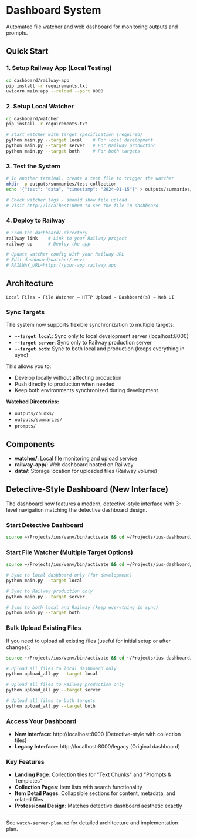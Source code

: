 # Dashboard System

Automated file watcher and web dashboard for monitoring outputs and prompts.

## Quick Start

### 1. Setup Railway App (Local Testing)
```bash
cd dashboard/railway-app
pip install -r requirements.txt
uvicorn main:app --reload --port 8000
```

### 2. Setup Local Watcher
```bash
cd dashboard/watcher
pip install -r requirements.txt

# Start watcher with target specification (required)
python main.py --target local    # For local development
python main.py --target server   # For Railway production
python main.py --target both     # For both targets
```

### 3. Test the System
```bash
# In another terminal, create a test file to trigger the watcher
mkdir -p outputs/summaries/test-collection
echo '{"test": "data", "timestamp": "2024-01-15"}' > outputs/summaries/test-collection/test.json

# Check watcher logs - should show file upload
# Visit http://localhost:8000 to see the file in dashboard
```

### 4. Deploy to Railway
```bash
# From the dashboard/ directory
railway link    # Link to your Railway project
railway up      # Deploy the app

# Update watcher config with your Railway URL
# Edit dashboard/watcher/.env:
# RAILWAY_URL=https://your-app.railway.app
```

## Architecture

```
Local Files → File Watcher → HTTP Upload → Dashboard(s) → Web UI
```

### Sync Targets
The system now supports flexible synchronization to multiple targets:
- **`--target local`**: Sync only to local development server (localhost:8000)
- **`--target server`**: Sync only to Railway production server
- **`--target both`**: Sync to both local and production (keeps everything in sync)

This allows you to:
- Develop locally without affecting production
- Push directly to production when needed
- Keep both environments synchronized during development

**Watched Directories:**
- `outputs/chunks/`
- `outputs/summaries/`
- `prompts/`

## Components

- **watcher/**: Local file monitoring and upload service
- **railway-app/**: Web dashboard hosted on Railway
- **data/**: Storage location for uploaded files (Railway volume)

## Detective-Style Dashboard (New Interface)

The dashboard now features a modern, detective-style interface with 3-level navigation matching the detective dashboard design.

### Start Detective Dashboard
```bash
source ~/Projects/ius/venv/bin/activate && cd ~/Projects/ius-dashboard/railway-app && uvicorn main:app --reload --port 8000
```

### Start File Watcher (Multiple Target Options)
```bash
source ~/Projects/ius/venv/bin/activate && cd ~/Projects/ius-dashboard/watcher

# Sync to local dashboard only (for development)
python main.py --target local

# Sync to Railway production only
python main.py --target server

# Sync to both local and Railway (keep everything in sync)
python main.py --target both
```

### Bulk Upload Existing Files
If you need to upload all existing files (useful for initial setup or after changes):
```bash
source ~/Projects/ius/venv/bin/activate && cd ~/Projects/ius-dashboard/watcher

# Upload all files to local dashboard only
python upload_all.py --target local

# Upload all files to Railway production only  
python upload_all.py --target server

# Upload all files to both targets
python upload_all.py --target both
```

### Access Your Dashboard
- **New Interface**: http://localhost:8000 (Detective-style with collection tiles)
- **Legacy Interface**: http://localhost:8000/legacy (Original dashboard)

### Key Features
- **Landing Page**: Collection tiles for "Text Chunks" and "Prompts & Templates"
- **Collection Pages**: Item lists with search functionality  
- **Item Detail Pages**: Collapsible sections for content, metadata, and related files
- **Professional Design**: Matches detective dashboard aesthetic exactly

---

See `watch-server-plan.md` for detailed architecture and implementation plan.